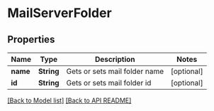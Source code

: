 
# MailServerFolder
## Properties
Name | Type | Description | Notes
------------ | ------------- | ------------- | -------------
**name** | **String** | Gets or sets mail folder name              |  [optional]
**id** | **String** | Gets or sets mail folder id              |  [optional]




[[Back to Model list]](Models.md) [[Back to API README]](README.md)

